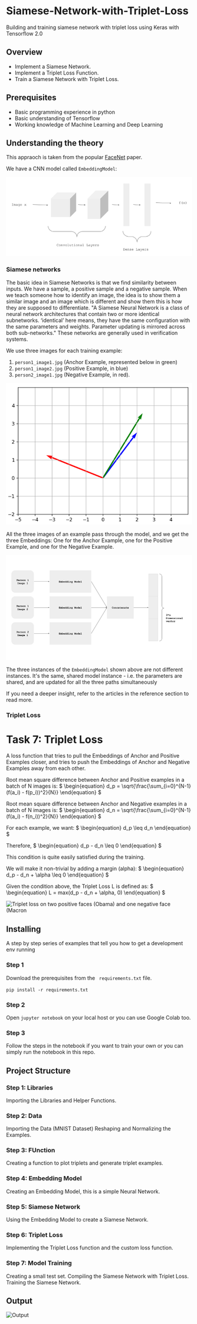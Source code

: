 # Siamese-Network-with-Triplet-Loss
Building and training siamese network with triplet loss using Keras with Tensorflow 2.0

## Overview
- Implement a Siamese Network.
- Implement a Triplet Loss Function.
- Train a Siamese Network with Triplet Loss.

## Prerequisites
- Basic programming experience in python
- Basic understanding of Tensorflow
- Working knowledge of Machine Learning and Deep Learning

## Understanding the theory 
This appraoch is taken from the popular [FaceNet](https://arxiv.org/abs/1503.03832) paper.

We have a CNN model called `EmbeddingModel`:

![CNN](assets/CNN.png)

### Siamese networks
The basic idea in Siamese Networks is that we find similarity between inputs. We have a sample, a positive sample and a negative sample.
When we teach someone how to identify an image, the idea is to show them a similar image and an image which is different and show them this is how they are supposed to differentiate. 
"A Siamese Neural Network is a class of neural network architectures that contain two or more identical subnetworks. ‘identical’ here means, they have the same configuration with the same parameters and weights. Parameter updating is mirrored across both sub-networks."
These networks are generally used in verification systems.

We use three images for each training example:
1. `person1_image1.jpg` (Anchor Example, represented below in green)
2. `person1_image2.jpg` (Positive Example, in blue)
3. `person2_image1.jpg` (Negative Example, in red).

![Embeddings](assets/embeddings.png)

All the three images of an example pass through the model, and we get the three Embeddings: One for the Anchor Example, one for the Positive Example, and one for the Negative Example.

![Siamese Network](assets/siamese.png)

The three instances of the `EmbeddingModel` shown above are not different instances. It's the same, shared model instance - i.e. the parameters are shared, and are updated for all the three paths simultaneously

If you need a deeper insight, refer to the articles in the reference section to read more.

### Triplet Loss
# Task 7: Triplet Loss

A loss function that tries to pull the Embeddings of Anchor and Positive Examples closer, and tries to push the Embeddings of Anchor and Negative Examples away from each other.

Root mean square difference between Anchor and Positive examples in a batch of N images is:
$
\begin{equation}
d_p = \sqrt{\frac{\sum_{i=0}^{N-1}(f(a_i) - f(p_i))^2}{N}}
\end{equation}
$

Root mean square difference between Anchor and Negative examples in a batch of N images is:
$
\begin{equation}
d_n = \sqrt{\frac{\sum_{i=0}^{N-1}(f(a_i) - f(n_i))^2}{N}}
\end{equation}
$

For each example, we want:
$
\begin{equation}
d_p \leq d_n
\end{equation}
$

Therefore,
$
\begin{equation}
d_p - d_n \leq 0
\end{equation}
$

This condition is quite easily satisfied during the training.

We will make it non-trivial by adding a margin (alpha):
$
\begin{equation}
d_p - d_n + \alpha \leq 0
\end{equation}
$

Given the condition above, the Triplet Loss L is defined as:
$
\begin{equation}
L = max(d_p - d_n + \alpha, 0)
\end{equation}
$

![Triplet loss on two positive faces (Obama) and one negative face (Macron](/img/tripletLoss.png)


## Installing

A step by step series of examples that tell you how to get a development env running

### Step 1
Download the prerequisites from the ``` requirements.txt``` file.

``` pip install -r requirements.txt ```

### Step 2
Open ``` jupyter notebook ``` on your local host or you can use Google Colab too.

### Step 3
Follow the steps in the notebook if you want to train your own or you can simply run the notebook in this repo.


## Project Structure

### Step 1: Libraries
Importing the Libraries and Helper Functions.
### Step 2: Data
Importing the Data (MNIST Dataset)
Reshaping and Normalizing the Examples.
### Step 3: FUnction
Creating a function to plot triplets and generate triplet examples.
### Step 4: Embedding Model
Creating an Embedding Model, this is a simple Neural Network.
### Step 5: Siamese Network
Using the Embedding Model to create a Siamese Network.
### Step 6: Triplet Loss
Implementing the Triplet Loss function and the custom loss function.
### Step 7: Model Training
Creating a small test set.
Compiling the Siamese Network with Triplet Loss.
Training the Siamese Network.

## Output
![Output](/assets/tl.png)

